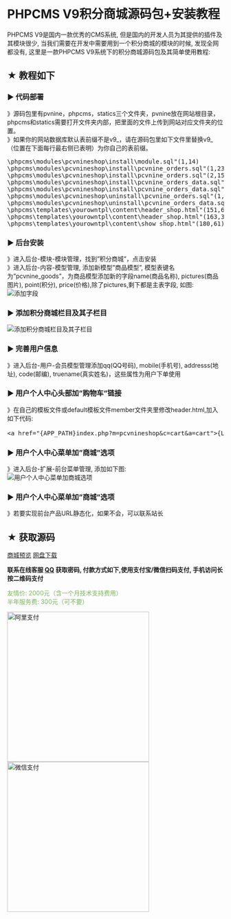 <h1>PHPCMS V9积分商城源码包+安装教程</h1>

<p>PHPCMS V9是国内一款优秀的CMS系统, 但是国内的开发人员为其提供的插件及其模块很少, 当我们需要在开发中需要用到一个积分商城的模块的时候, 发现全网都没有, 这里是一款PHPCMS V9系统下的积分商城源码包及其简单使用教程:</p>
<h2>★ 教程如下</h2>
<h3>▶ 代码部署</h3>
<p>》源码包里有pvnine，phpcms，statics三个文件夹，pvnine放在网站根目录，phpcms和statics需要打开文件夹内部，把里面的文件上传到网站对应文件夹的位置。<br>
》如果你的网站数据库默认表前缀不是v9_，请在源码包里如下文件里替换v9_（位置在下面每行最右侧已表明）为你自己的表前缀。</p>
<pre>\phpcms\modules\pcvnineshop\install\module.sql"(1,14)
\phpcms\modules\pcvnineshop\install\pcvnine_orders.sql"(1,23)
\phpcms\modules\pcvnineshop\install\pcvnine_orders.sql"(2,15)
\phpcms\modules\pcvnineshop\install\pcvnine_orders_data.sql"(1,23)
\phpcms\modules\pcvnineshop\install\pcvnine_orders_data.sql"(2,15)
\phpcms\modules\pcvnineshop\uninstall\pcvnine_orders.sql"(1,23)
\phpcms\modules\pcvnineshop\uninstall\pcvnine_orders_data.sql"(1,23)
\phpcms\templates\yourowntpl\content\header_shop.html"(151,67)
\phpcms\templates\yourowntpl\content\header_shop.html"(163,39)
\phpcms\templates\yourowntpl\content\show_shop.html"(180,61)</pre>
<h3>▶ 后台安装</h3>
<p>》进入后台-模块-模块管理，找到”积分商城”，点击安装<br>
》进入后台-内容-模型管理, 添加新模型”商品模型”, 模型表键名为”pcvnine_goods”，为商品模型添加新的字段name(商品名称), pictures(商品图片), point(积分), price(价格),除了pictures,剩下都是主表字段, 如图:<br>
<img src="http://www.bluestep.cc/wp-content/uploads/2016/06/ziduan.png" alt="添加字段"></p>
<h3>▶ 添加积分商城栏目及其子栏目</h3>
<p><img src="http://www.bluestep.cc/wp-content/uploads/2016/06/lanmu.png" alt="添加积分商城栏目及其子栏目"></p>
<h3>▶ 完善用户信息</h3>
<p>》进入后台-用户-会员模型管理添加qq(QQ号码), mobile(手机号), addresss(地址), code(邮编), truename(真实姓名)，这些属性为用户下单使用</p>
<h3>▶ 用户个人中心头部加”购物车”链接</h3>
<p>》在自己的模板文件或default模板文件member文件夹里修改header.html,加入如下代码:</p>
<pre>&lt;a href="{APP_PATH}index.php?m=pcvnineshop&amp;c=cart&amp;a=cart"&gt;{L('购物车')}&lt;/a&gt;</pre>
<h3>▶ 用户个人中心菜单加”商城”选项</h3>
<p>》进入后台-扩展-前台菜单管理, 添加如下图:<br>
<img src="http://www.bluestep.cc/wp-content/uploads/2016/06/caidan.png" alt="用户个人中心菜单加商城选项"></p>
<h3>▶ 用户个人中心菜单加”商城”选项</h3>
<p>》若要实现前台产品URL静态化，如果不会，可以联系站长</p>
<h2>★ 获取源码</h2>
<p><a href="http://www.1gear.cn/list-233-1.html" target="_blank" rel="nofollow"><span class="content-btn content-btn-green">商城预览</span></a> <a class="ymrb" href="https://pan.baidu.com/s/1cG9D7dXGG1lGX3j36tHm3w" target="_blank" rel="nofollow"><span class="content-btn content-btn-red">网盘下载</span></a></p>
<p id="handsome"><strong>联系在线客服 <a href="http://wpa.qq.com/msgrd?v=3&amp;uin=568508200&amp;site=qq&amp;menu=yes" target="_blank"><i class="fa fa-qq"></i>QQ</a> 获取密码, 付款方式如下,使用支付宝/微信扫码支付, 手机访问长按二维码支付</strong></p>
<p><span style="color: #7ab55c;">友情价: 2000元（含一个月技术支持费用）</span><br>
<span style="color: #7ab55c;">半年服务费: 300元（可不要）</span></p>
<p><a href="http://www.bluestep.cc/wp-content/uploads/2016/07/alipay.jpg" rel="nofollow"><img class="alignnone size-full wp-image-1743" src="http://www.bluestep.cc/wp-content/uploads/2016/07/alipay.jpg" alt="阿里支付" width="330" height="348"></a> <a href="http://www.bluestep.cc/wp-content/uploads/2016/07/weixinpay.jpg" rel="nofollow"><img class="alignnone size-full wp-image-1744" src="http://www.bluestep.cc/wp-content/uploads/2016/07/weixinpay.jpg" alt="微信支付" width="330" height="348"></a></p>
